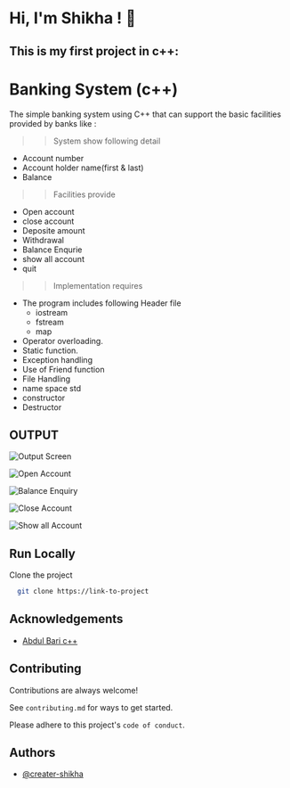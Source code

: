 
# Hi, I'm Shikha ! 👋


## This is my first project in c++:

# Banking System (c++)

The simple banking system using C++ that can support the basic facilities provided by banks like :
>>System show following detail
  - Account number
  - Account holder name(first & last)
  - Balance
>>Facilities provide
  - Open account
  - close account
  - Deposite amount
  - Withdrawal
  - Balance Enqurie
  - show all account
  - quit
>>Implementation requires
- The program includes following Header file
  - iostream
  - fstream
  - map
- Operator overloading.
 - Static function.
- Exception handling
- Use of Friend function
- File Handling
- name space std
- constructor
- Destructor

## OUTPUT
![Output Screen](C:\Users\shiso\Videos\Captures\enter)

![Open Account](C:\Users\shiso\Videos\Captures\open)

 ![Balance Enquiry](C:\Users\shiso\Videos\Captures\Balance)
 
 ![Close Account](C:\Users\shiso\Videos\Captures\open)
 
 ![Show all Account](C:\Users\shiso\Videos\Captures\open)
 
 ## Run Locally

Clone the project

```bash
  git clone https://link-to-project
```

## Acknowledgements
 
 - [Abdul Bari c++](https://www.udemy.com/course/cpp-deep-dive/)
## Contributing

Contributions are always welcome!

See `contributing.md` for ways to get started.

Please adhere to this project's `code of conduct`.

  
## Authors

- [@creater-shikha](https://github.com/creater-shikha)

 
